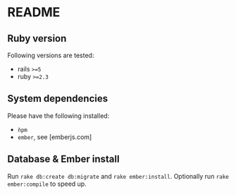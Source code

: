 # README

## Ruby version
Following versions are tested:
  - rails `>=5`
  - ruby `>=2.3`

## System dependencies

 Please have the following installed:
   - `ǹpm`
   - `ember`, see [emberjs.com]

## Database & Ember install

   Run `rake db:create db:migrate` and `rake ember:install`. Optionally run `rake ember:compile` to speed up.

